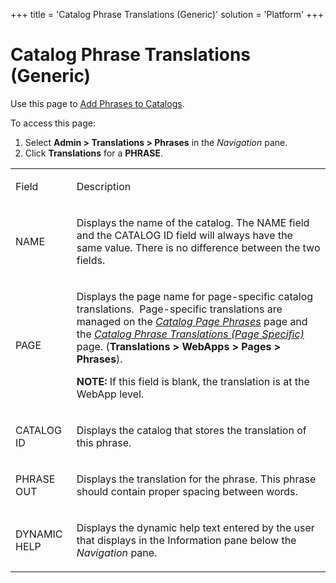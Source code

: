 +++
title = 'Catalog Phrase Translations (Generic)'
solution = 'Platform'
+++

# Catalog Phrase Translations (Generic)

<div class="use">

Use this page to [Add Phrases to
Catalogs](../Use_Cases/Add_Phrases_to_Catalogs).

</div>

To access this page:

1.  Select **Admin \> Translations \> Phrases** in the *Navigation*
    pane.
2.  Click **Translations** for a **PHRASE**.

<table>
<tbody>
<tr class="odd">
<td><p>Field</p></td>
<td><p>Description</p></td>
</tr>
<tr class="even">
<td><p>NAME</p></td>
<td><p>Displays the name of the catalog. The NAME field and the CATALOG ID field will always have the same value. There is no difference between the two fields.</p></td>
</tr>
<tr class="odd">
<td><p>PAGE</p></td>
<td><p>Displays the page name for page-specific catalog translations.  Page-specific translations are managed on the <em><a href="Catalog%20Page%20Phrases">Catalog Page Phrases</a></em> page and the <em><a href="Catalog%20Phrase%20Translations%20Page%20Specific">Catalog Phrase Translations (Page Specific)</a></em> page. (<strong>Translations &gt; WebApps &gt; Pages &gt; Phrases</strong>).</p>
<p><strong>NOTE:</strong> If this field is blank, the translation is at the WebApp level.</p></td>
</tr>
<tr class="even">
<td><p>CATALOG ID</p></td>
<td><p>Displays the catalog that stores the translation of this phrase.</p></td>
</tr>
<tr class="odd">
<td><p>PHRASE OUT</p></td>
<td><p>Displays the translation for the phrase. This phrase should contain proper spacing between words.</p></td>
</tr>
<tr class="even">
<td><p>DYNAMIC HELP</p></td>
<td><p>Displays the dynamic help text entered by the user that displays in the Information pane below the <em>Navigation</em> pane.</p></td>
</tr>
</tbody>
</table>

